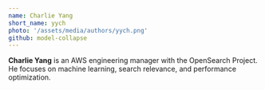 ```yaml
---
name: Charlie Yang
short_name: yych
photo: '/assets/media/authors/yych.png'
github: model-collapse
---
```


**Charlie Yang** is an AWS engineering manager with the OpenSearch Project. He focuses on machine learning, search relevance, and performance optimization.